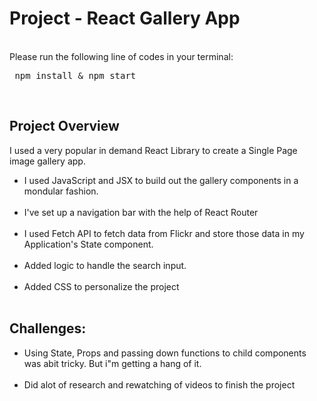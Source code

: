 <h1> Project - React Gallery App </h1> <br/>
Please run the following line of codes in your terminal: <br/>
<pre> npm install & npm start </pre> <br/>

<h2>Project Overview </h2>
I used a very popular in demand React Library to create a Single Page image gallery app. <br/>

<ul>
    <li>I used JavaScript and JSX to build out the gallery components in a mondular fashion.</li> <br/>
    <li>I've set up a navigation bar with the help of React Router </li> <br/>
    <li> I used Fetch API to fetch data from Flickr and store those data in my Application's State component.</li> <br/>
    <li>Added logic to handle the search input. </li> <br/>
    <li>Added CSS to personalize the project </li> <br/>
</ul>

<h2>Challenges: </h2>
<ul>
    <li>Using State, Props and passing down functions to child components was abit tricky. But i"m getting a hang of it.</li> <br/>
    <li>Did alot of research and rewatching of videos to finish the project</li> <br/>
</ul>

<br/>
